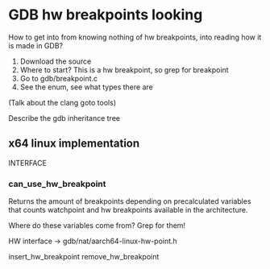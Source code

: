 # GDB hw breakpoints looking

How to get into from knowing nothing of hw breakpoints, into reading how it is made in GDB?

1. Download the source
2. Where to start? This is a hw breakpoint, so grep for breakpoint
3. Go to gdb/breakpoint.c
4. See the enum, see what types there are

(Talk about the clang goto tools)

Describe the gdb inheritance tree

## x64 linux implementation

INTERFACE
### can_use_hw_breakpoint

Returns the amount of breakpoints depending on precalculated variables that counts
watchpoint and hw breakpoints available in the architecture.

Where do these variables come from? Grep for them!

HW interface -> gdb/nat/aarch64-linux-hw-point.h



insert_hw_breakpoint
remove_hw_breakpoint

